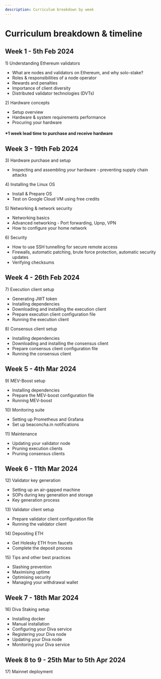 ```yaml
---
description: Curriculum breakdown by week
---
```


# Curriculum breakdown & timeline

## Week 1 - 5th Feb 2024

1\) Understanding Ethereum validators

* What are nodes and validators on Ethereum, and why solo-stake?
* Roles & responsibilities of a node operator&#x20;
* Rewards and penalties
* Importance of client diversity
* Distributed validator technologies (DVTs)

2\) Hardware concepts

* Setup overview
* Hardware & system requirements performance
* Procuring your hardware

#### \*1 week lead time to purchase and receive hardware

## Week 3 - 19th Feb 2024

3\) Hardware purchase and setup

* Inspecting and assembling your hardware - preventing supply chain attacks

4\) Installing the Linux OS

* Install & Prepare OS&#x20;
* Test on Google Cloud VM using free credits

5\) Networking & network security

* Networking basics
* Advanced networking - Port forwarding, Upnp, VPN
* How to configure your home network

6\) Security

* How to use SSH tunnelling for secure remote access
* Firewalls, automatic patching, brute force protection, automatic security updates
* Verifying checksums

## Week 4 - 26th Feb 2024

7\) Execution client setup

* Generating JWT token
* Installing dependencies
* Downloading and installing the execution client
* Prepare execution client configuration file
* Running the execution client

8\) Consensus client setup

* Installing dependencies
* Downloading and installing the consensus client
* Prepare consensus client configuration file
* Running the consensus client

## Week 5 - 4th Mar 2024

9\) MEV-Boost setup

* Installing dependencies
* Prepare the MEV-boost configuration file
* Running MEV-boost&#x20;

10\) Monitoring suite

* Setting up Prometheus and Grafana
* Set up beaconcha.in notifications

11\) Maintenance

* Updating your validator node
* Pruning execution clients
* Pruning consensus clients

## Week 6 - 11th Mar 2024

12\) Validator key generation

* Setting up an air-gapped machine&#x20;
* SOPs during key generation and storage&#x20;
* Key generation process

13\) Validator client setup

* Prepare validator client configuration file
* Running the validator client

14\) Depositing ETH

* Get Holesky ETH from faucets
* Complete the deposit process

15\) Tips and other best practices

* Slashing prevention
* Maximising uptime
* Optimising security
* Managing your withdrawal wallet

## Week 7 - 18th Mar 2024

16\) Diva Staking setup

* Installing docker&#x20;
* Manual installation
* Configuring your Diva service
* Registering your Diva node
* Updating your Diva node&#x20;
* Monitoring your Diva service

## Week 8 to 9 - 25th Mar to 5th Apr 2024&#x20;

17\) Mainnet deployment
